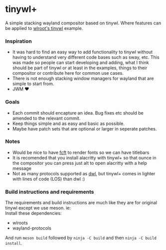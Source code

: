 # tinywl+
A simple stacking wayland compositor based on tinywl. Where features can be applied to [wlroot's tinywl](https://gitlab.freedesktop.org/wlroots/wlroots/-/tree/0.15/tinywl) example.

### Inspiration
- It was hard to find an easy way to add functionality to tinywl without having to understand very different code bases such as sway, etc. This was made so people can start developing and adding, what I think should be part of tinywl or at least in the examples, things to their compositor or contribute here for common use cases.
- There is not enough stacking window managers for wayland that are simple to start from.
- JWM ♥

### Goals
- Each commit should encapture an idea. Bug fixes etc should be amended to the relevant commit.
- Keep things simple and as easy and basic as possible.
- Maybe have patch sets that are optional or larger in seperate patches.

### Notes
- Would be nice to have [fcft](https://codeberg.org/dnkl/fcft) to render fonts so we can have titlebars
- It is recomended that you install alacritty with tinywl+ so that ounce in the compositor you can press just alt to open alacritty with a help message
- Not as many protocols supported as [dwl](https://github.com/djpohly/dwl), but tinywl+ comes in lighter with lines of code (LOS) than dwl :)

### Build instructions and requirements
The requirements and build instructions are much like they are for original tinywl except we use meson. ie:
<br>Install these dependencies:
- wlroots
- wayland-protocols

And run `meson build` followed by `ninja -C build` and then `ninja -C build install`.
